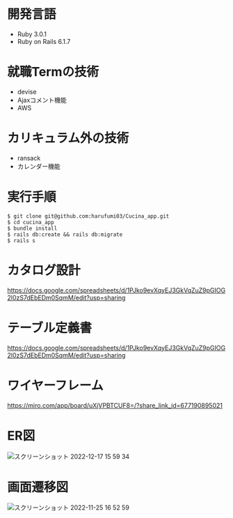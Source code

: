 # 開発言語
- Ruby 3.0.1
- Ruby on Rails 6.1.7

# 就職Termの技術
- devise
- Ajaxコメント機能
- AWS

# カリキュラム外の技術
- ransack
- カレンダー機能

# 実行手順
```
$ git clone git@github.com:harufumi03/Cucina_app.git
$ cd cucina_app
$ bundle install
$ rails db:create && rails db:migrate
$ rails s
```

# カタログ設計
https://docs.google.com/spreadsheets/d/1PJko9evXqyEJ3GkVqZuZ9pGIOG2l0zS7dEbEDm0SqmM/edit?usp=sharing

# テーブル定義書
https://docs.google.com/spreadsheets/d/1PJko9evXqyEJ3GkVqZuZ9pGIOG2l0zS7dEbEDm0SqmM/edit?usp=sharing

# ワイヤーフレーム
https://miro.com/app/board/uXjVPBTCUF8=/?share_link_id=677190895021

# ER図
![スクリーンショット 2022-12-17 15 59 34](https://user-images.githubusercontent.com/112235965/208229918-b3c2f017-c024-4955-80fd-31b32b5eeb96.png)

# 画面遷移図
![スクリーンショット 2022-11-25 16 52 59](https://user-images.githubusercontent.com/112235965/203929418-1436cfe2-f970-40b8-bbec-6650a9b6432a.png)
